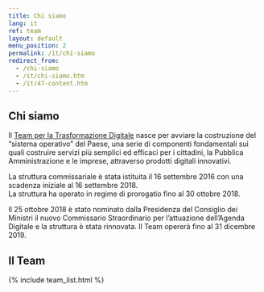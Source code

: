 ```yaml
---
title: Chi siamo
lang: it
ref: team
layout: default
menu_position: 2
permalink: /it/chi-siamo
redirect_from:
  - /chi-siamo
  - /it/chi-siamo.htm
  - /it/47-content.htm
---
```


## Chi siamo

Il <a href="http://presidenza.governo.it/AmministrazioneTrasparente/DisposizioniGenerali/AttiGenerali/DpcmOrganismiCollegiali/DPCM_20160916_CommStraord_AgendaDigitale.pdf" title="Decreto del Presidente del Consiglio dei Ministri per la Struttura commissariale Agenda Digitale" target="_blank">
Team per la Trasformazione Digitale</a> nasce per avviare la costruzione del
“sistema operativo” del Paese, una serie di componenti fondamentali sui quali
costruire servizi più semplici ed efficaci per i cittadini, la Pubblica
Amministrazione e le imprese, attraverso prodotti digitali innovativi.
  
La struttura commissariale è stata istituita il 16 settembre 2016 con una
scadenza iniziale al 16 settembre 2018.   
La struttura ha operato in regime di prorogatio fino al 30 ottobre 2018.

Il 25 ottobre 2018 è stato nominato dalla Presidenza del Consiglio dei Ministri
il nuovo Commissario Straordinario per l’attuazione dell’Agenda Digitale e la
struttura è stata rinnovata. Il Team opererà fino al 31 dicembre 2019.

## Il Team

{% include team_list.html %}
